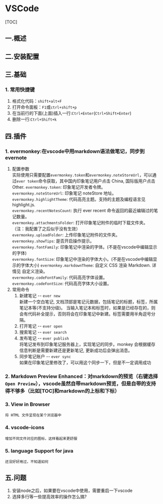 # VSCode
[TOC]
## 一.概述
## 二.安装配置
## 三.基础
### 1. 常用快捷键
1. 格式化代码：`shift+alt+F`
2. 打开命令面板：`F1`或`ctrl+shift+p`
3. 在当前行的下面(上面)插入一行:`Ctrl+Enter`(`Ctrl+Shift+Enter`)
3. 删除一行:`Ctrl+Shift+k`
## 四.插件
### 1. evermonkey:在vscode中用markdown语法做笔记，同步到evernote
1. 配置参数  
    实际使用只需要配置`evermonkey.token`和`evermonkey.noteStoreUrl`，可以通过`ever token`命令获取，其中国内印象笔记用户点击 China, 国际版用户点击 Other.
    `evermonkey.token`: 印象笔记开发者令牌。  
    `evermonkey.noteStoreUrl`: 印象笔记 noteStore 地址。  
    `evermonkey.highlightTheme`: 代码高亮主题。支持的主题及编程语言见 highlight.js.  
    `evermonkey.recentNotesCount`: 执行 ever recent 命令返回的最近编辑过的笔记数量。  
    `evermonkey.attachmentsFolder`: 打开印象笔记附件的临时下载文件夹。（注：我配置了之后似乎没有生效）  
    `evermonkey.uploadFolder`: 上传印象笔记附件的文件夹。  
    `evermonkey.showTips`: 是否开启操作提示。  
    `evermonkey.fontFamily`: 印象笔记中渲染的字体。(不是在vscode中编辑显示的字体)  
    `evermonkey.fontSize`: 印象笔记中渲染的字体大小。(不是在vscode中编辑显示的字体大小)
    `evermonkey.markdownTheme`: 自定义 CSS 渲染 Markdown. 详情见 自定义渲染。  
    `evermonkey.codeFontFamily`: 代码高亮字体设置。  
    `evermonkey.codeFontSize`: 代码高亮字体大小设置。  
2. 常用命令
    1. 新建笔记 -- `ever new`  
    新建一个空白笔记, 文档顶部是笔记元数据，包括笔记的标题，标签，所属笔记本等(不支持分级)。 当输入笔记本和标签时，如果是已经存在的，则会有代码补全提示，否则将会在印象笔记中新建。标签需要用半角逗号分隔。
    2. 打开笔记 -- `ever open`
    3. 搜索笔记 -- `ever search`
    4. 发布笔记 -- `ever publish`  
    将笔记发布到印象笔记服务器上，实现笔记的同步。monkey 会根据缓存信息判断是需要新建还是更新笔记, 更新成功后会弹出消息。
    5. 同步笔记账户 -- `ever sync`  
    如果在印象笔记里修改了，可以用这个同步一下，但是不一定调用成功
### 2. Markdown Preview Enhanced：对markdown的预览（右键选择`Open Preview`），vscode虽然自带markdown预览，但是自带的支持得不够多（比如[TOC]和markdown的上标和下标）
### 3. View in Browser
    将 HTML 文件呈现在某个浏览器中
### 4. vscode-icons
    增加不同文件对应的图标，这样看起来更舒服
### 5. language Support for java
    还没好好用过，不知道如何
## 五.问题
1. 安装node之后，如果要在vscode中使用，需要重启一下vscode
2. 选择多行等一些提高效率的操作怎么搞?
